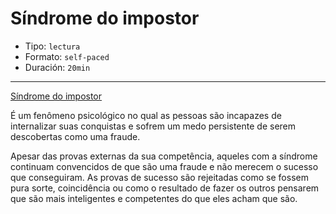 # Síndrome do impostor

* Tipo: `lectura`
* Formato: `self-paced`
* Duración: `20min`

***

[Síndrome do impostor](https://vimeo.com/368362316)

É um fenômeno psicológico no qual as pessoas são incapazes de internalizar suas conquistas e sofrem um medo persistente de serem descobertas como uma fraude.

Apesar das provas externas da sua competência, aqueles com a síndrome continuam convencidos de que são uma fraude e não merecem o sucesso que conseguiram. As provas de sucesso são rejeitadas como se fossem pura sorte, coincidência ou como o resultado de fazer os outros pensarem que são mais inteligentes e competentes do que eles acham que são.
